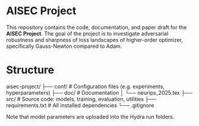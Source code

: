 # AISEC Project

This repository contains the code, documentation, and paper draft for the **AISEC Project**. 
The goal of the project is to investigate adversarial robustness and sharpness of loss landscapes of higher-order optimizer, specifically Gauss-Newton compared to Adam. 

# Structure

aisec-project/
├── conf/ # Configuration files (e.g. experiments, hyperparameters)
├── doc/ # Documentation
│ └── neurips_2025.tex 
├── src/ # Source code: models, training, evaluation, utilities
├── requirements.txt # All installed dependencies
└── .gitignore

Note that model parameters are uploaded into the Hydra run folders. 

